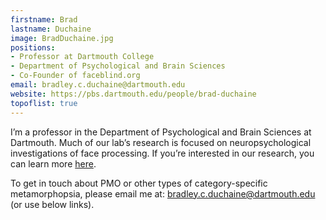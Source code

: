 ```yaml
---
firstname: Brad
lastname: Duchaine
image: BradDuchaine.jpg
positions:
- Professor at Dartmouth College
- Department of Psychological and Brain Sciences
- Co-Founder of faceblind.org
email: bradley.c.duchaine@dartmouth.edu
website: https://pbs.dartmouth.edu/people/brad-duchaine
topoflist: true
---
```

I’m a professor in the Department of Psychological and Brain Sciences at Dartmouth. Much of our lab’s research is focused on neuropsychological investigations of face processing. If you’re interested in our research, you can learn more <a href="https://lab.faceblind.org">here<a>. 

To get in touch about PMO or other types of category-specific metamorphopsia, please email me at: bradley.c.duchaine@dartmouth.edu (or use below links).
